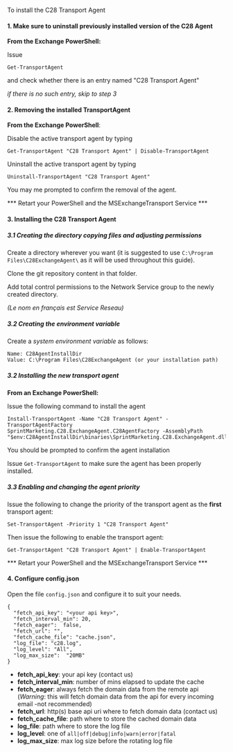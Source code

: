 To install the C28 Transport Agent

#### 1. Make sure to uninstall previously installed version of the C28 Agent

**From the Exchange PowerShell:**

Issue 

``` 
Get-TransportAgent
```

 and check whether there is an entry named "C28 Transport Agent"

*if there is no such entry, skip to step 3*

#### 2. Removing the installed TransportAgent

**From the Exchange PowerShell**:

Disable the active transport agent by typing 

``` 
Get-TransportAgent "C28 Transport Agent" | Disable-TransportAgent
```

Uninstall the active transport agent by typing

``` 
Uninstall-TransportAgent "C28 Transport Agent"
```

You may me prompted to confirm the removal of the agent.

*** Retart your PowerShell and the MSExchangeTransport Service ***

#### 3. Installing the C28 Transport Agent

##### 3.1 Creating the directory copying files and adjusting permissions

Create a directory wherever you want (it is suggested to use ```C:\Program Files\C28ExchangeAgent\``` as it will be used throughout this guide).

Clone the git repository content in that folder.

Add total control permissions to the Network Service group to the newly created directory. 

*(Le nom en français est Service Reseau)*

##### 3.2 Creating the environment variable

Create a *system environment variable* as follows:

``` 
Name: C28AgentInstallDir
Value: C:\Program Files\C28ExchangeAgent (or your installation path)
```

##### 3.2 Installing the new transport agent

**From an Exchange PowerShell:**

Issue the following command to install the agent

``` 
Install-TransportAgent -Name "C28 Transport Agent" -TransportAgentFactory SprintMarketing.C28.ExchangeAgent.C28AgentFactory -AssemblyPath "$env:C28AgentInstallDir\binaries\SprintMarketing.C28.ExchangeAgent.dll"
```

You should be prompted to confirm the agent installation

Issue `Get-TransportAgent` to make sure the agent has been properly installed.

##### 3.3 Enabling and changing the agent priority

Issue the following to change the priority of the transport agent as the **first** transport agent:

``` 
Set-TransportAgent -Priority 1 "C28 Transport Agent"
```

Then issue the following to enable the transport agent:

``` 
Get-TransportAgent "C28 Transport Agent" | Enable-TransportAgent
```

*** Retart your PowerShell and the MSExchangeTransport Service ***

#### 4. Configure config.json 

Open the file `config.json` and configure it to suit your needs.

``` 
{
  "fetch_api_key": "<your api key>",
  "fetch_interval_min": 20,
  "fetch_eager":  false,
  "fetch_url": "",
  "fetch_cache_file": "cache.json",
  "log_file": "c28.log",
  "log_level": "All",
  "log_max_size":  "20MB"
}
```

* **fetch_api_key**: your api key (contact us)
* **fetch_interval_min**: number of mins elapsed to update the cache
* **fetch_eager**: always fetch the domain data from the remote api (*Warning*: this will fetch domain data from the api for every incoming email -not recommended)
* **fetch_url**: http(s) base api uri where to fetch domain data (contact us)
* **fetch_cache_file**: path where to store the cached domain data
* **log_file**: path where to store the log file
* **log_level**: one of `all|off|debug|info|warn|error|fatal`
* **log_max_size**: max log size before the rotating log file







